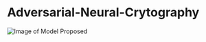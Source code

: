 # Adversarial-Neural-Crytography

![Image of Model Proposed](https://github.com/Vib-UX/Adversarial-Neural-Crytography/pic.png)
